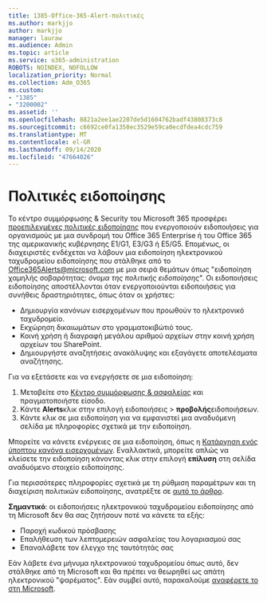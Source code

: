 ```yaml
---
title: 1385-Office-365-Alert-πολιτικές
ms.author: markjjo
author: markjjo
manager: lauraw
ms.audience: Admin
ms.topic: article
ms.service: o365-administration
ROBOTS: NOINDEX, NOFOLLOW
localization_priority: Normal
ms.collection: Adm_O365
ms.custom:
- "1385"
- "3200002"
ms.assetid: ''
ms.openlocfilehash: 8821a2ee1ae2207de5d1604762badf43808373c8
ms.sourcegitcommit: c6692ce0fa1358ec3529e59ca0ecdfdea4cdc759
ms.translationtype: MT
ms.contentlocale: el-GR
ms.lasthandoff: 09/14/2020
ms.locfileid: "47664026"
---
```

# <a name="alert-policies"></a>Πολιτικές ειδοποίησης

Το κέντρο συμμόρφωσης & Security του Microsoft 365 προσφέρει [προεπιλεγμένες πολιτικές ειδοποίησης](https://docs.microsoft.com/microsoft-365/compliance/alert-policies#default-alert-policies) που ενεργοποιούν ειδοποιήσεις για οργανισμούς με μια συνδρομή του Office 365 Enterprise ή του Office 365 της αμερικανικής κυβέρνησης E1/G1, E3/G3 ή E5/G5. Επομένως, οι διαχειριστές ενδέχεται να λάβουν μια ειδοποίηση ηλεκτρονικού ταχυδρομείου ειδοποίησης που στάλθηκε από το Office365Alerts@microsoft.com με μια σειρά θεμάτων όπως "ειδοποίηση χαμηλής σοβαρότητας: *όνομα της πολιτικής ειδοποίησης*". Οι ειδοποιήσεις ειδοποίησης αποστέλλονται όταν ενεργοποιούνται ειδοποιήσεις για συνήθεις δραστηριότητες, όπως όταν οι χρήστες:

- Δημιουργία κανόνων εισερχομένων που προωθούν το ηλεκτρονικό ταχυδρομείο.
- Εκχώρηση δικαιωμάτων στο γραμματοκιβώτιό τους.
- Κοινή χρήση ή διαγραφή μεγάλου αριθμού αρχείων στην κοινή χρήση αρχείων του SharePoint.
- Δημιουργήστε αναζητήσεις ανακάλυψης και εξαγάγετε αποτελέσματα αναζήτησης.

Για να εξετάσετε και να ενεργήσετε σε μια ειδοποίηση:

1. Μεταβείτε στο [Κέντρο συμμόρφωσης & ασφαλείας](https://protection.office.com) και πραγματοποιήστε είσοδο.
2. Κάντε **Alerts**κλικ στην επιλογή ειδοποιήσεις  >  **προβολής**ειδοποιήσεων.
3. Κάντε κλικ σε μια ειδοποίηση για να εμφανιστεί μια αναδυόμενη σελίδα με πληροφορίες σχετικά με την ειδοποίηση.

Μπορείτε να κάνετε ενέργειες σε μια ειδοποίηση, όπως η [Κατάργηση ενός ύποπτου κανόνα εισερχομένων](https://docs.microsoft.com/microsoft-365/security/office-365-security/responding-to-a-compromised-email-account). Εναλλακτικά, μπορείτε απλώς να κλείσετε την ειδοποίηση κάνοντας κλικ στην επιλογή **επίλυση** στη σελίδα αναδυόμενο στοιχείο ειδοποίησης.

Για περισσότερες πληροφορίες σχετικά με τη ρύθμιση παραμέτρων και τη διαχείριση πολιτικών ειδοποίησης, ανατρέξτε σε  [αυτό το άρθρο](https://docs.microsoft.com/microsoft-365/compliance/alert-policies).

**Σημαντικό**: οι ειδοποιήσεις ηλεκτρονικού ταχυδρομείου ειδοποίησης από τη Microsoft δεν θα σας ζητήσουν ποτέ να κάνετε τα εξής:

- Παροχή κωδικού πρόσβασης
- Επαλήθευση των λεπτομερειών ασφαλείας του λογαριασμού σας
- Επαναλάβετε τον έλεγχο της ταυτότητάς σας

Εάν λάβετε ένα μήνυμα ηλεκτρονικού ταχυδρομείου όπως αυτό, δεν στάλθηκε από τη Microsoft και θα πρέπει να θεωρηθεί ως απάτη ηλεκτρονικού "ψαρέματος". Εάν συμβεί αυτό, παρακαλούμε [αναφέρετε το στη Microsoft](https://docs.microsoft.com/microsoft-365/security/office-365-security/report-junk-email-and-phishing-scams-in-outlook-on-the-web-eop).
